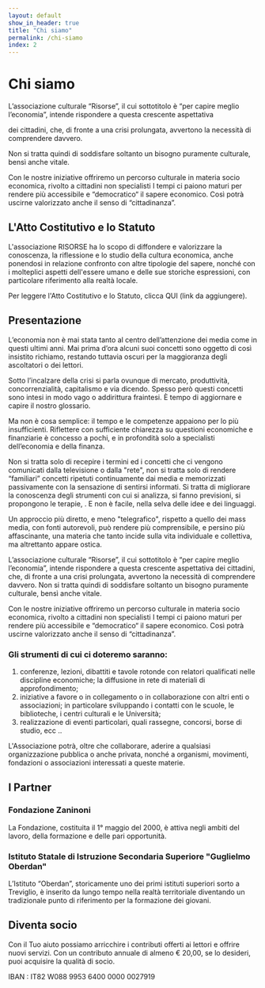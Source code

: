 ```yaml
---
layout: default
show_in_header: true
title: "Chi siamo"
permalink: /chi-siamo
index: 2
---
```


# Chi siamo

L’associazione culturale “Risorse”, il cui sottotitolo è “per capire meglio l’economia”, intende rispondere a questa crescente aspettativa

dei cittadini, che, di fronte a una crisi prolungata, avvertono la necessità di comprendere davvero.

Non si tratta quindi di soddisfare soltanto un bisogno puramente culturale, bensì anche vitale.

Con le nostre iniziative offriremo un percorso culturale in materia socio economica, rivolto a cittadini non specialisti I tempi ci paiono maturi per rendere più accessibile e “democratico“ il sapere economico. Così potrà uscirne valorizzato anche il senso di “cittadinanza”.

## L'Atto Costitutivo e lo Statuto

L'associazione RISORSE ha lo scopo di diffondere e valorizzare la conoscenza, la riflessione e lo studio della cultura economica, anche ponendosi in relazione confronto con altre tipologie del sapere, nonché con i molteplici aspetti dell'essere umano e delle sue storiche espressioni, con particolare riferimento alla realtà locale.

​Per leggere l'Atto Costitutivo e lo Statuto, clicca QUI (link da aggiungere).

## Presentazione

L’economia non è mai stata tanto al centro dell’attenzione dei media come in questi ultimi anni. Mai prima d’ora alcuni suoi concetti sono oggetto di così insistito richiamo, restando tuttavia oscuri per la maggioranza degli ascoltatori o dei lettori.

Sotto l’incalzare della crisi si parla ovunque di mercato, produttività, concorrenzialità, capitalismo e via dicendo. Spesso però questi concetti sono intesi in modo vago o addirittura fraintesi. È tempo di aggiornare e capire il nostro glossario. 

Ma non è cosa semplice: il tempo e le competenze appaiono per lo più insufficienti. Riflettere con sufficiente chiarezza su questioni economiche e finanziarie è concesso a pochi, e in profondità solo a specialisti dell’economia e della finanza.

Non si tratta solo di recepire i termini ed i concetti che ci vengono comunicati dalla televisione o dalla "rete", non si tratta solo di rendere “familiari” concetti ripetuti continuamente dai media e memorizzati passivamente con la sensazione di sentirsi informati. Si tratta di migliorare la conoscenza degli strumenti con cui si analizza, si fanno previsioni, si propongono le terapie, . E non è facile, nella selva delle idee e dei linguaggi. 

Un approccio più diretto, e meno "telegrafico", rispetto a quello dei mass media, con fonti autorevoli, può rendere più comprensibile, e persino più affascinante, una materia che tanto incide sulla vita individuale e collettiva, ma altrettanto appare ostica.

L’associazione culturale “Risorse”, il cui sottotitolo è “per capire meglio l’economia”, intende rispondere a questa crescente aspettativa dei cittadini, che, di fronte a una crisi prolungata, avvertono la necessità di comprendere davvero. Non si tratta quindi di soddisfare soltanto un bisogno puramente culturale, bensì anche vitale. 

Con le nostre iniziative offriremo un percorso culturale in materia socio economica, rivolto a cittadini non specialisti I tempi ci paiono maturi per rendere più accessibile e “democratico“ il sapere economico.  Così potrà uscirne valorizzato anche il senso di “cittadinanza”.

### Gli strumenti di cui ci doteremo saranno:

1. conferenze, lezioni, dibattiti e tavole rotonde con relatori qualificati nelle discipline economiche; la diffusione in rete di materiali di approfondimento;      
2. iniziative a favore o in collegamento o in collaborazione con altri enti o associazioni; in particolare sviluppando i contatti con le scuole, le biblioteche, i centri culturali e le Università;
3. realizzazione di eventi particolari, quali rassegne, concorsi, borse di studio, ecc .. 

L'Associazione potrà, oltre che collaborare, aderire a qualsiasi organizzazione pubblica o anche privata, nonché a organismi, movimenti, fondazioni o associazioni interessati a queste materie.

## I Partner

### Fondazione Zaninoni

La Fondazione, costituita il 1° maggio del 2000, è attiva negli ambiti del lavoro, della formazione e delle pari opportunità.

### Istituto Statale di Istruzione Secondaria Superiore "Guglielmo Oberdan"

L’Istituto “Oberdan”, storicamente uno dei primi istituti superiori sorto a Treviglio, è inserito da lungo tempo nella realtà territoriale diventando un tradizionale punto di riferimento per la formazione dei giovani.

## Diventa socio

Con il Tuo aiuto possiamo arricchire i contributi offerti ai lettori e offrire nuovi servizi.
Con un contributo annuale di almeno € 20,00, se lo desideri, puoi acquisire la qualità di socio.

IBAN :  IT82  W088  9953  6400  0000  0027919